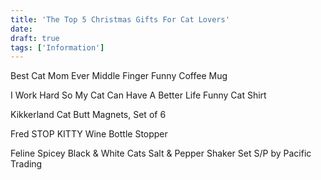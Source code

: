 ```yaml
---
title: 'The Top 5 Christmas Gifts For Cat Lovers'
date: 
draft: true
tags: ['Information']
---
```


Best Cat Mom Ever Middle Finger Funny Coffee Mug

I Work Hard So My Cat Can Have A Better Life Funny Cat Shirt

Kikkerland Cat Butt Magnets, Set of 6

Fred STOP KITTY Wine Bottle Stopper

Feline Spicey Black & White Cats Salt & Pepper Shaker Set S/P by Pacific Trading